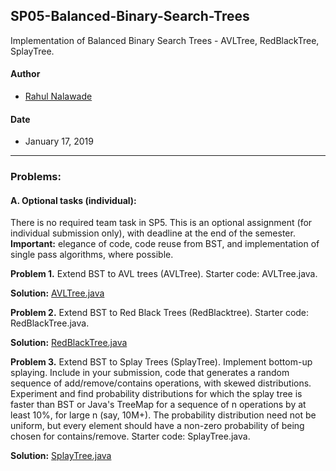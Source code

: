 ## SP05-Balanced-Binary-Search-Trees
Implementation of Balanced Binary Search Trees - AVLTree, RedBlackTree, SplayTree. 

#### Author
* [Rahul Nalawade](https://github.com/rahul1947)

#### Date
* January 17, 2019

_______________________________________________________________________________
### Problems: 

#### A. Optional tasks (individual): 
There is no required team task in SP5. This is an optional assignment (for 
individual submission only), with deadline at the end of the semester. 
**Important:** elegance of code, code reuse from BST, and implementation of 
single pass algorithms, where possible.

**Problem 1.** 
   Extend BST to AVL trees (AVLTree).  Starter code: AVLTree.java.

**Solution:** [AVLTree.java]() 


**Problem 2.** 
   Extend BST to Red Black Trees (RedBlacktree).  Starter code: RedBlackTree.java.

**Solution:** [RedBlackTree.java]()

**Problem 3.** 
   Extend BST to Splay Trees (SplayTree).  Implement bottom-up splaying.
   Include in your submission, code that generates a random sequence of
   add/remove/contains operations, with skewed distributions.  Experiment and
   find probability distributions for which the splay tree is faster than BST
   or Java's TreeMap for a sequence of n operations by at least 10%,
   for large n (say, 10M+).  The probability distribution need not be uniform,
   but every element should have a non-zero probability of being chosen for contains/remove.
   Starter code: SplayTree.java.

**Solution:** [SplayTree.java]()